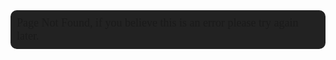 <div style="background: #222;padding:10px;border-radius:10px;"><a style="font-size:18px;font-family:Poppins">Page Not Found, if you believe this is an error please try again later.</a><div></div></div>
